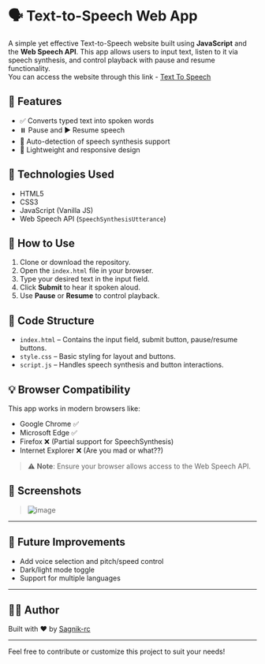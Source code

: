 # 🗣️ Text-to-Speech Web App

A simple yet effective Text-to-Speech website built using **JavaScript** and the **Web Speech API**. This app allows users to input text, listen to it via speech synthesis, and control playback with pause and resume functionality. <br>
You can access the website through this link - [Text To Speech]()

## 🌟 Features

- ✅ Converts typed text into spoken words
- ⏸️ Pause and ▶️ Resume speech
- 🧠 Auto-detection of speech synthesis support
- 📱 Lightweight and responsive design

## 🔧 Technologies Used

- HTML5
- CSS3
- JavaScript (Vanilla JS)
- Web Speech API (`SpeechSynthesisUtterance`)

## 🚀 How to Use

1. Clone or download the repository.
2. Open the `index.html` file in your browser.
3. Type your desired text in the input field.
4. Click **Submit** to hear it spoken aloud.
5. Use **Pause** or **Resume** to control playback.

## 🧩 Code Structure

- `index.html` – Contains the input field, submit button, pause/resume buttons.
- `style.css` – Basic styling for layout and buttons.
- `script.js` – Handles speech synthesis and button interactions.

## 💡 Browser Compatibility

This app works in modern browsers like:

- Google Chrome ✅
- Microsoft Edge ✅
- Firefox ❌ (Partial support for SpeechSynthesis)
- Internet Explorer ❌ (Are you mad or what??)

> ⚠️ **Note**: Ensure your browser allows access to the Web Speech API.

## 📌 Screenshots

> ![image](https://github.com/user-attachments/assets/52d8edca-bdb9-48ba-a24d-60835811aeec)


---

## 📂 Future Improvements

- Add voice selection and pitch/speed control
- Dark/light mode toggle
- Support for multiple languages

---

## 👨‍💻 Author

Built with ❤️ by [Sagnik-rc](https://github.com/Sagnik-rc)

---

Feel free to contribute or customize this project to suit your needs!
